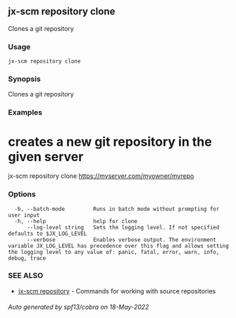 ## jx-scm repository clone

Clones a git repository

### Usage

```
jx-scm repository clone
```

### Synopsis

Clones a git repository

### Examples

  # creates a new git repository in the given server
  jx-scm repository clone https://myserver.com/myowner/myrepo

### Options

```
  -b, --batch-mode         Runs in batch mode without prompting for user input
  -h, --help               help for clone
      --log-level string   Sets the logging level. If not specified defaults to $JX_LOG_LEVEL
      --verbose            Enables verbose output. The environment variable JX_LOG_LEVEL has precedence over this flag and allows setting the logging level to any value of: panic, fatal, error, warn, info, debug, trace
```

### SEE ALSO

* [jx-scm repository](jx-scm_repository.md)	 - Commands for working with source repositories

###### Auto generated by spf13/cobra on 18-May-2022
